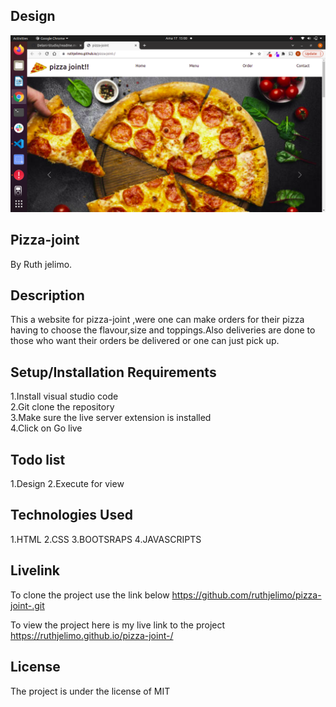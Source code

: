 ## Design
<img src="images/screen.png">

## Pizza-joint

By Ruth jelimo.

## Description

This a website for pizza-joint ,were one can make orders for their pizza having to choose the flavour,size and toppings.Also deliveries are done to those who want their orders be delivered or one can just pick up.

## Setup/Installation Requirements
1.Install visual studio code<br>
2.Git clone the repository<br>
3.Make sure the live server extension is installed<br>
4.Click on Go live

## Todo list
1.Design
2.Execute for view

## Technologies Used
1.HTML
2.CSS
3.BOOTSRAPS
4.JAVASCRIPTS

## Livelink
To clone the project use the link below 
https://github.com/ruthjelimo/pizza-joint-.git

To view the project here is my live link to the project
https://ruthjelimo.github.io/pizza-joint-/



## License
The project is under the license of MIT



